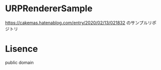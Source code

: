 # URPRendererSample
https://cakemas.hatenablog.com/entry/2020/02/13/021832 のサンプルリポジトリ

# Lisence
public domain
